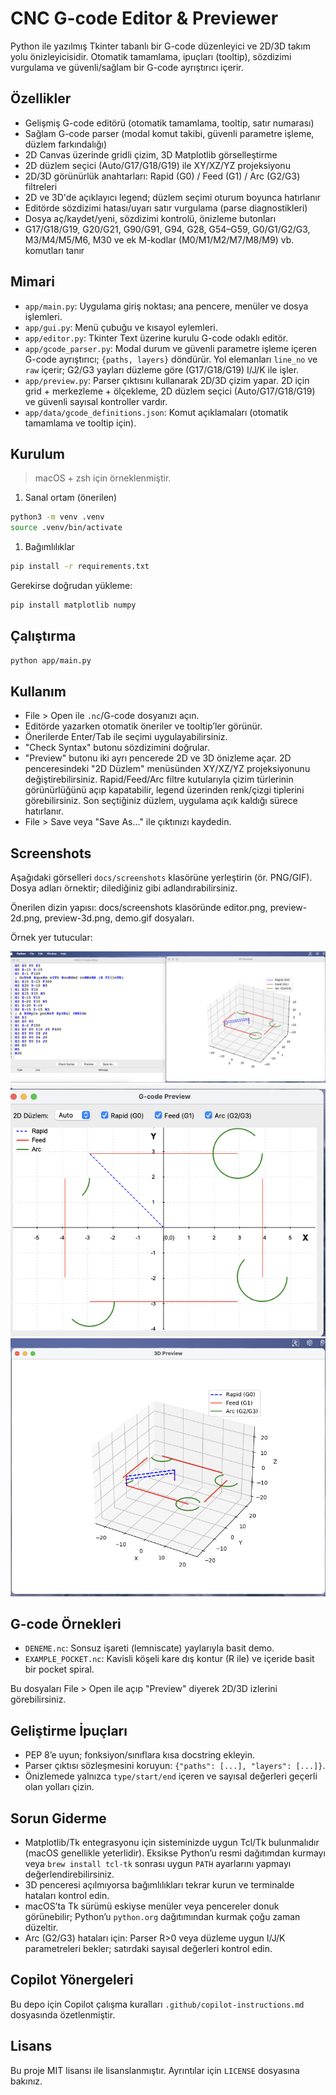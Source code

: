 # CNC G-code Editor & Previewer

Python ile yazılmış Tkinter tabanlı bir G-code düzenleyici ve 2D/3D takım yolu önizleyicisidir. Otomatik tamamlama, ipuçları (tooltip), sözdizimi vurgulama ve güvenli/sağlam bir G-code ayrıştırıcı içerir.

## Özellikler

- Gelişmiş G-code editörü (otomatik tamamlama, tooltip, satır numarası)
- Sağlam G-code parser (modal komut takibi, güvenli parametre işleme, düzlem farkındalığı)
- 2D Canvas üzerinde gridli çizim, 3D Matplotlib görselleştirme
- 2D düzlem seçici (Auto/G17/G18/G19) ile XY/XZ/YZ projeksiyonu
- 2D/3D görünürlük anahtarları: Rapid (G0) / Feed (G1) / Arc (G2/G3) filtreleri
- 2D ve 3D'de açıklayıcı legend; düzlem seçimi oturum boyunca hatırlanır
- Editörde sözdizimi hatası/uyarı satır vurgulama (parse diagnostikleri)
- Dosya aç/kaydet/yeni, sözdizimi kontrolü, önizleme butonları
- G17/G18/G19, G20/G21, G90/G91, G94, G28, G54–G59, G0/G1/G2/G3, M3/M4/M5/M6, M30 ve ek M-kodlar (M0/M1/M2/M7/M8/M9) vb. komutları tanır

## Mimari

- `app/main.py`: Uygulama giriş noktası; ana pencere, menüler ve dosya işlemleri.
- `app/gui.py`: Menü çubuğu ve kısayol eylemleri.
- `app/editor.py`: Tkinter Text üzerine kurulu G-code odaklı editör.
- `app/gcode_parser.py`: Modal durum ve güvenli parametre işleme içeren G-code ayrıştırıcı; `{paths, layers}` döndürür. Yol elemanları `line_no` ve `raw` içerir; G2/G3 yayları düzleme göre (G17/G18/G19) I/J/K ile işler.
- `app/preview.py`: Parser çıktısını kullanarak 2D/3D çizim yapar. 2D için grid + merkezleme + ölçekleme, 2D düzlem seçici (Auto/G17/G18/G19) ve güvenli sayısal kontroller vardır.
- `app/data/gcode_definitions.json`: Komut açıklamaları (otomatik tamamlama ve tooltip için).

## Kurulum

> macOS + zsh için örneklenmiştir.

1. Sanal ortam (önerilen)

```bash
python3 -m venv .venv
source .venv/bin/activate
```

1. Bağımlılıklar

```bash
pip install -r requirements.txt
```

Gerekirse doğrudan yükleme:

```bash
pip install matplotlib numpy
```

## Çalıştırma

```bash
python app/main.py
```

## Kullanım

- File > Open ile `.nc`/G-code dosyanızı açın.
- Editörde yazarken otomatik öneriler ve tooltip’ler görünür.
- Önerilerde Enter/Tab ile seçimi uygulayabilirsiniz.
- "Check Syntax" butonu sözdizimini doğrular.
- "Preview" butonu iki ayrı pencerede 2D ve 3D önizleme açar. 2D penceresindeki "2D Düzlem" menüsünden XY/XZ/YZ projeksiyonunu değiştirebilirsiniz. Rapid/Feed/Arc filtre kutularıyla çizim türlerinin görünürlüğünü açıp kapatabilir, legend üzerinden renk/çizgi tiplerini görebilirsiniz. Son seçtiğiniz düzlem, uygulama açık kaldığı sürece hatırlanır.
- File > Save veya "Save As..." ile çıktınızı kaydedin.

## Screenshots

Aşağıdaki görselleri `docs/screenshots` klasörüne yerleştirin (ör. PNG/GIF). Dosya adları örnektir; dilediğiniz gibi adlandırabilirsiniz.

Önerilen dizin yapısı: docs/screenshots klasöründe editor.png, preview-2d.png, preview-3d.png, demo.gif dosyaları.

Örnek yer tutucular:

![Editor](docs/screenshots/editor.png)
![2D Preview](docs/screenshots/preview-2d.png)
![3D Preview](docs/screenshots/preview-3d.png)

## G-code Örnekleri

- `DENEME.nc`: Sonsuz işareti (lemniscate) yaylarıyla basit demo.
- `EXAMPLE_POCKET.nc`: Kavisli köşeli kare dış kontur (R ile) ve içeride basit bir pocket spiral.

Bu dosyaları File > Open ile açıp "Preview" diyerek 2D/3D izlerini görebilirsiniz.

## Geliştirme İpuçları

- PEP 8’e uyun; fonksiyon/sınıflara kısa docstring ekleyin.
- Parser çıktısı sözleşmesini koruyun: `{"paths": [...], "layers": [...]}`.
- Önizlemede yalnızca `type/start/end` içeren ve sayısal değerleri geçerli olan yolları çizin.

## Sorun Giderme

- Matplotlib/Tk entegrasyonu için sisteminizde uygun Tcl/Tk bulunmalıdır (macOS genellikle yeterlidir). Eksikse Python’u resmi dağıtımdan kurmayı veya `brew install tcl-tk` sonrası uygun `PATH` ayarlarını yapmayı değerlendirebilirsiniz.
- 3D penceresi açılmıyorsa bağımlılıkları tekrar kurun ve terminalde hataları kontrol edin.
- macOS’ta Tk sürümü eskiyse menüler veya pencereler donuk görünebilir; Python’u `python.org` dağıtımından kurmak çoğu zaman düzeltir.
- Arc (G2/G3) hataları için: Parser R>0 veya düzleme uygun I/J/K parametreleri bekler; satırdaki sayısal değerleri kontrol edin.

## Copilot Yönergeleri

Bu depo için Copilot çalışma kuralları `.github/copilot-instructions.md` dosyasında özetlenmiştir.

## Lisans

Bu proje MIT lisansı ile lisanslanmıştır. Ayrıntılar için `LICENSE` dosyasına bakınız.
